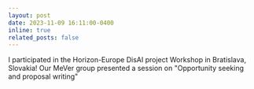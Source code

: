```yaml
---
layout: post
date: 2023-11-09 16:11:00-0400
inline: true
related_posts: false
---
```



I participated in the Horizon-Europe DisAI project Workshop in Bratislava, Slovakia! Our MeVer group presented a session on "Opportunity seeking and proposal writing"
